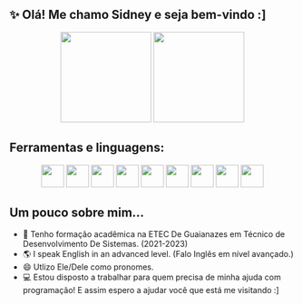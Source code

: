 ## ✨ Olá! Me chamo Sidney e seja bem-vindo :]

<p align="center">
  <img height="160em" src="https://github-readme-stats.vercel.app/api/?username=SidneyGeorge05&show_icons=true&theme=radical&count_private=true"/>
  <img height="160em" src="https://github-readme-stats.vercel.app/api/top-langs/?username=SidneyGeorge05&theme=radical&layout=compact"/>
</p>

## Ferramentas e linguagens:
<p align="center">
  <img height="40" src="https://cdn.jsdelivr.net/gh/devicons/devicon/icons/html5/html5-original.svg" />
  <img height="40" src="https://cdn.jsdelivr.net/gh/devicons/devicon/icons/css3/css3-original.svg" />
  <img height="40" src="https://cdn.jsdelivr.net/gh/devicons/devicon/icons/javascript/javascript-original.svg" />
  <img height="40" src="https://cdn.jsdelivr.net/gh/devicons/devicon/icons/php/php-original.svg" />
  <img height="40" src="https://cdn.jsdelivr.net/gh/devicons/devicon/icons/laravel/laravel-plain.svg" />
  <img height="40" src="https://cdn.jsdelivr.net/gh/devicons/devicon/icons/mysql/mysql-original.svg" />
  <img height="40" src="https://cdn.jsdelivr.net/gh/devicons/devicon/icons/java/java-original.svg" />
  <img height="40" src="https://cdn.jsdelivr.net/gh/devicons/devicon/icons/python/python-original.svg" />
  <img height="40" src="https://cdn.jsdelivr.net/gh/devicons/devicon/icons/vscode/vscode-original.svg" />
</p>

## Um pouco sobre mim...
- 📙 Tenho formação acadêmica na ETEC De Guaianazes em Técnico de Desenvolvimento De Sistemas. (2021-2023)
- 🌎 I speak English in an advanced level. (Falo Inglês em nível avançado.)
- 😄 Utlizo Ele/Dele como pronomes.
- 💻 Estou disposto a trabalhar para quem precisa de minha ajuda com programação! E assim espero a ajudar você que está me visitando :]


